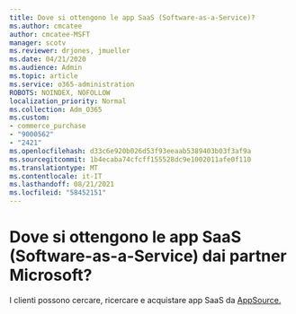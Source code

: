```yaml
---
title: Dove si ottengono le app SaaS (Software-as-a-Service)?
ms.author: cmcatee
author: cmcatee-MSFT
manager: scotv
ms.reviewer: drjones, jmueller
ms.date: 04/21/2020
ms.audience: Admin
ms.topic: article
ms.service: o365-administration
ROBOTS: NOINDEX, NOFOLLOW
localization_priority: Normal
ms.collection: Adm_O365
ms.custom:
- commerce_purchase
- "9000562"
- "2421"
ms.openlocfilehash: d33c6e920b026d53f93eeaab5389403b03f3af9a
ms.sourcegitcommit: 1b4ecaba74cfcff155528dc9e1002011afe0f110
ms.translationtype: MT
ms.contentlocale: it-IT
ms.lasthandoff: 08/21/2021
ms.locfileid: "58452151"
---
```

# <a name="where-do-i-get-software-as-a-service-saas-apps-from-microsoft-partners"></a>Dove si ottengono le app SaaS (Software-as-a-Service) dai partner Microsoft?

I clienti possono cercare, ricercare e acquistare app SaaS da [AppSource.](https://appsource.microsoft.com)